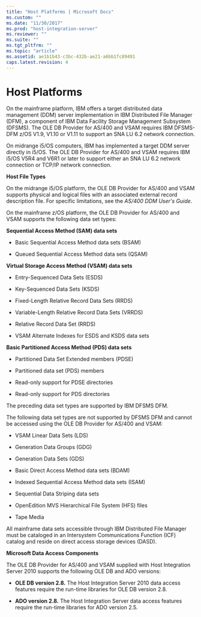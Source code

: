 ```yaml
---
title: "Host Platforms | Microsoft Docs"
ms.custom: ""
ms.date: "11/30/2017"
ms.prod: "host-integration-server"
ms.reviewer: ""
ms.suite: ""
ms.tgt_pltfrm: ""
ms.topic: "article"
ms.assetid: ae1b1b43-c3bc-432b-ae21-a6bb1fc89491
caps.latest.revision: 4
---
```

# Host Platforms
On the mainframe platform, IBM offers a target distributed data management (DDM) server implementation in IBM Distributed File Manager (DFM), a component of IBM Data Facility Storage Management Subsystem (DFSMS). The OLE DB Provider for AS/400 and VSAM requires IBM DFSMS-DFM z/OS V1.9, V1.10 or V1.11 to support an SNA LU 6.2 network connection.  
  
 On midrange i5/OS computers, IBM has implemented a target DDM server directly in i5/OS. The OLE DB Provider for AS/400 and VSAM requires IBM i5/OS V5R4 and V6R1 or later to support either an SNA LU 6.2 network connection or TCP/IP network connection.  
  
 **Host File Types**  
  
 On the midrange i5/OS platform, the OLE DB Provider for AS/400 and VSAM supports physical and logical files with an associated external record description file. For specific limitations, see the *AS/400 DDM User's Guide*.  
  
 On the mainframe z/OS platform, the OLE DB Provider for AS/400 and VSAM supports the following data set types:  
  
 **Sequential Access Method (SAM) data sets**  
  
-   Basic Sequential Access Method data sets (BSAM)  
  
-   Queued Sequential Access Method data sets (QSAM)  
  
 **Virtual Storage Access Method (VSAM) data sets**  
  
-   Entry-Sequenced Data Sets (ESDS)  
  
-   Key-Sequenced Data Sets (KSDS)  
  
-   Fixed-Length Relative Record Data Sets (RRDS)  
  
-   Variable-Length Relative Record Data Sets (VRRDS)  
  
-   Relative Record Data Set (RRDS)  
  
-   VSAM Alternate Indexes for ESDS and KSDS data sets  
  
 **Basic Partitioned Access Method (PDS) data sets**  
  
-   Partitioned Data Set Extended members (PDSE)  
  
-   Partitioned data set (PDS) members  
  
-   Read-only support for PDSE directories  
  
-   Read-only support for PDS directories  
  
 The preceding data set types are supported by IBM DFSMS DFM.  
  
 The following data set types are not supported by DFSMS DFM and cannot be accessed using the OLE DB Provider for AS/400 and VSAM:  
  
-   VSAM Linear Data Sets (LDS)  
  
-   Generation Data Groups (GDG)  
  
-   Generation Data Sets (GDS)  
  
-   Basic Direct Access Method data sets (BDAM)  
  
-   Indexed Sequential Access Method data sets (ISAM)  
  
-   Sequential Data Striping data sets  
  
-   OpenEdition MVS Hierarchical File System (HFS) files  
  
-   Tape Media  
  
 All mainframe data sets accessible through IBM Distributed File Manager must be cataloged in an Intersystem Communications Function (ICF) catalog and reside on direct access storage devices (DASD).  
  
 **Microsoft Data Access Components**  
  
 The OLE DB Provider for AS/400 and VSAM supplied with Host Integration Server 2010 supports the following OLE DB and ADO versions:  
  
-   **OLE DB version 2.8.** The Host Integration Server 2010 data access features require the run-time libraries for OLE DB version 2.8.  
  
-   **ADO version 2.8.** The Host Integration Server data access features require the run-time libraries for ADO version 2.5.